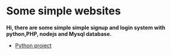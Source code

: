 # Some simple websites  
**Hi, there are some simple simple signup and login system with python,PHP, nodejs and Mysql database.  <br/>**
   - [Python project](https://github.com/GiongfNef/Simple/tree/main/Python)


